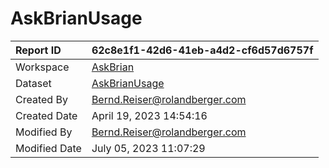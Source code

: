 



# AskBrianUsage

|Report ID|62c8e1f1-42d6-41eb-a4d2-cf6d57d6757f|
| :--- | :--- |
|Workspace|[AskBrian](../Workspaces/AskBrian.md)|
|Dataset|[AskBrianUsage](../Datasets/AskBrianUsage.md)|
|Created By|Bernd.Reiser@rolandberger.com|
|Created Date|April 19, 2023 14:54:16|
|Modified By|Bernd.Reiser@rolandberger.com|
|Modified Date|July 05, 2023 11:07:29|
